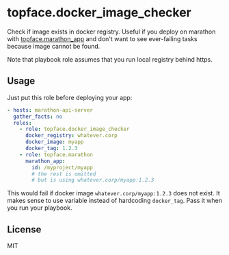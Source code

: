 # topface.docker_image_checker

Check if image exists in docker registry. Useful if you deploy on marathon with
[topface.marathon_app](https://github.com/Topface/ansible-marathon_app) and
don't want to see ever-failing tasks because image cannot be found.

Note that playbook role assumes that you run local registry behind https.

## Usage

Just put this role before deploying your app:

```yaml
- hosts: marathon-api-server
  gather_facts: no
  roles:
    - role: topface.docker_image_checker
      docker_registry: whatever.corp
      docker_image: myapp
      docker_tag: 1.2.3
    - role: topface.marathon
      marathon_app:
        id: /myproject/myapp
        # the rest is omitted
        # but is using whatever.corp/myapp:1.2.3
```

This would fail if docker image `whatever.corp/myapp:1.2.3` does not exist.
It makes sense to use variable instead of hardcoding `docker_tag`.
Pass it when you run your playbook.

## License

MIT
